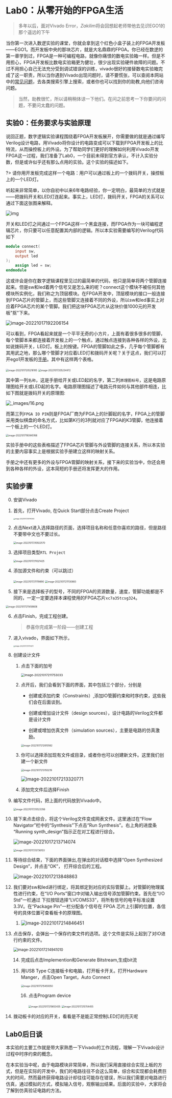 

# Lab0：从零开始的FPGA生活

> 多年以后，面对Vivado Error，*Zakilim*将会回想起老师带他去见识EGO1的那个遥远的下午

当你第一次进入数逻实验的课堂，你就会拿到这个红色小盒子装上的FPGA开发板——EGO1。而开发板中央的那块芯片，就是大名鼎鼎的FPGA。你已经在数逻的第一章学到过，FPGA是一种可编程电路，就像你痛恨的数电实验箱一样。但是不用担心，FPGA开发板比数电实验箱更为健壮，很少出现实验硬件故障的问题。不过不用担心自己无法充分受到调试错误的训练，vivado很好的接替数电实验箱完成了这一职责，所以当你遇到Vivado出现问题时，请不要慌张，可以查阅本网站中的[常见问题](Problems)，去各类搜索引擎上搜索，或者你也可以找到你的助教,向他们咨询问题。

> 当然，助教很忙，所以请稍稍体谅一下他们。在问之前思考一下你要问的问题，不要问太蠢的问题。

## 实验0：任务要求与实验原理

说回正题，数字逻辑实验课程围绕着FPGA开发板展开，你需要做的就是通过编写Verilog设计电路，用Vivado将你设计的电路变成可以下载到FPGA开发板上的比特流，从而操控板上的外设。为了帮助同学们更好的理解如何利用Vivado开发FPGA这一过程，我们准备了Lab0，一个目前未得到官方承认，不计入实验分数，但是或许似乎还有那么点用的实验。这个实验的描述如下。

?>  请你用开发板完成这样一个电路：用户可以通过板上的一个拨码开关，操控板上的一个LED灯。



听起来非常简单，以你自初中以来6年电路经验，你一定明白，最简单的方式就是——把拨码开关和LED灯连起来。事实上，LED灯，拨码开关，FPGA的关系可以通过下面这张图来解释。

![img](../pics.asset/img.png)

开关和LED灯之间通过一个FPGA这样一个黑盒连接，而FPGA作为一块可编程逻辑芯片，你只要可以任意配置其内部的逻辑。所以本实验需要编写的Verilog代码如下

```verilog
module connect(
	input sw,
    output led
);
    assign led = sw;
endmodule
```

这或许会是你在数字逻辑课程里见过的最简单的代码，他只是简单将两个管脚连接起来。但是sw和led着两个信号又是怎么来的呢？connect这个模块不被任何其他模块所实例化，我们称之为顶层模块。在FPGA开发中，顶层模块的接口一般连接到FPGA芯片的管脚上，而这些管脚又连接着不同的外设，所以sw和led事实上对应着FPGA芯片的某个管脚。我们把这块FPGA芯片从这块价值1000元的开发板"抠"下来。

![image-20221017192206154](../pics.asset/image-20221017192206154.png)

可以看到，FPGA看起来就是一个平平无奇的小方片，上面有着很多很多的管脚，每个管脚本来都连接着开发板上的一个触点，通过触点连接到各种各样的外设，比如说拨码开关，LED灯。板上的按键。FPGA的管脚如此之多，几乎每个管脚都有其用武之地，那么哪个管脚才对应着LED灯和拨码开关呢？关于这点，我们可以打开ego1开发板的[手册](document/Ego1_UserManual_v2.2.pdf ':ignore ')。其中有这样两个表格。

<img src="pics.asset/image-20221017205216185.png" alt="image-20221017205216185" style="zoom: 50%;" />

<img src="pics.asset/image-20221017205234472.png" alt="image-20221017205234472" style="zoom:50%;" />

其中第一列`名称`，这是手册给开关或LED起的名字，第二列`原理图标号`，这是电路原理图给开关或LED起的名字。电路原理图描述了电路元件如何与其他部件相连，比如下图就是拨码开关的原理图:

![_images/16.png](../pics.asset/16.png)

而第三列`FPGA IO PIN`则是FPGA厂商为FPGA上的针脚起的名字，FPGA上的管脚采用类似棋盘的命名方式，比如第K行的3列就对应了FPGA的K3管脚，他连接着一个板上的一个LED灯。

<img src="pics.asset/image-20221017193945166.png" alt="image-20221017193945166" style="zoom:50%;" />

实验手册中的这些表格描述了FPGA芯片管脚与外设管脚的连接关系，所以本实验的主要内容事实上是根据实验手册建立这样的映射关系。

手册之中还有更多的外设与FPGA管脚的映射关系，接下来的实验当中，你还会用到各种各样的外设，这本简短的手册还将发挥更大的作用。

## 实验步骤

0. 安装Vivado

1. 首先，打开Vivado, 在Quick Start部分点击Create Project

   <img src="pics.asset/image-20221017210740393.png" alt="image-20221017210740393" style="zoom: 33%;" />

2. 点击Next进入选择路径的页面，选择项目名称和任意你喜欢的路径，但是路径不要带中文也不要过长。

   <img src="pics.asset/image-20221017210922570.png" alt="image-20221017210922570" style="zoom: 50%;" />

3. 选择项目类型`RTL Project`

   <img src="pics.asset/image-20221017211021425.png" alt="image-20221017211021425" style="zoom:50%;" />

4. 添加源文件和约束（可以跳过）

   <img src="pics.asset/image-20221017211119890.png" alt="image-20221017211119890" style="zoom:50%;" />

   <img src="pics.asset/image-20221017211130883.png" alt="image-20221017211130883" style="zoom:50%;" />

5. 接下来是选择板子的型号，不同的FPGA的资源数量，速度，管脚功能都是不同的，一定一定要选择本课程使用的FPGA芯片`xc7a35tcsg324`。

<img src="pics.asset/image-20221017211458606.png" alt="image-20221017211458606" style="zoom:50%;" />

6. 点击Finish，完成工程创建。

   > 恭喜你完成第一阶段——创建工程

7. 进入vivado，界面如下所示，

   <img src="pics.asset/image-20221017211704211.png" alt="image-20221017211704211" style="zoom: 33%;" />

8. 创建设计文件

   1. 点击下面的加号

      <img src="pics.asset/image-20221017211753033.png" alt="image-20221017211753033" style="zoom: 67%;" />

   2. 点开后，我们会看到下面的界面，其中包括三个部分，分别是

      * 创建或添加约束（Constraints）,添加IO管脚约束和时序约束，这些我们会在后面谈到。

      * 创建或增加设计文件（design sources），设计电路的Verilog文件都是设计文件
      * 创建或增加仿真文件（simulation sources），主要是电路的仿真激励。

      <img src="pics.asset/image-20221017212610562.png" alt="image-20221017212610562" style="zoom:50%;" />

   3. 你可以选择添加现有文件或目录，或者你也可以创建新文件。这里我们创建一个新文件

      <img src="pics.asset/image-20221017213150219.png" alt="image-20221017213150219" style="zoom:50%;" />

      ![image-20221017213320771](../pics.asset/image-20221017213320771.png)

   4. 添加完文件后选择Finish

9. 编写文件代码，把上面的代码放到Vivado中。

   <img src="pics.asset/image-20221017213523356.png" alt="image-20221017213523356" style="zoom:50%;" />

10. 接下来点击综合，将这个Verilog文件变成网表文件。这里通过在“Flow Navigator”栏中的“Synthesis”下点击“Run Synthesis”。右上角的进度条 “Running synth_design”指示正在对工程进行综合。

    ![image-20221017213714074](../pics.asset/image-20221017213714074.png)

    <img src="pics.asset/image-20221017213736103.png" alt="image-20221017213736103" style="zoom:50%;" />

    

11. 等待综合结束，下面的界面弹出,在弹出的对话框中选择“Open Synthesized Design”，并点击“OK”， 打开综合后的工程。

    ![image-20221017213848863](../pics.asset/image-20221017213848863.png)

12. 我们要对sw和led进行绑定，将其绑定到对应的实际管脚上。对管脚的物理属性进行约束，在“I/O Ports”窗口中对输入输出信号添加管脚约束。首先在“I/O Std”一栏通过 下拉按钮选择“LVCOMS33”，将所有信号的电平标准设置 3.3V。在“Package Pin”一栏分配各个信号在 FPGA 芯片上引脚的位置，各信号的具体位置可查看板卡的原理图。

    1. ![image-20221017214846451](../pics.asset/image-20221017214846451.png)

       

13. 点击保存，会弹出一个保存约束文件的选项。这个文件是实际上起到了对IO进行约束的文件。

    <img src="pics.asset/image-20221017214941010.png" alt="image-20221017214941010" style="zoom: 80%;" />

    14. 完成后点击Implemention和Generate Bitstream,生成bit流

    15. 用USB Type C连接板卡和电脑，打开板卡开关。打开Hardware Manger，点击Open Target，Auto Connect

        <img src="pics.asset/image-20221017215459350.png " alt="image-20221017215459350" style="zoom:50%;" />

        16. 点击Program device

            <img src="pics.asset/image-20221017215653435.png" alt="image-20221017215653435" style="zoom:50%;" />

            <img src="pics.asset/image-20221017215704455.png" alt="image-20221017215704455" style="zoom:50%;" />

14. 拨动板卡的对应的开关，看看是不是能正常控制LED灯的亮灭呢

## Lab0后日谈

本实验的主要工作就是带大家熟悉一下Vivado的工作流程，理解一下Vivado设计过程中时序约束的概念。

在本实验当中呢，由于电路模块非常简单，所以我们采用直接综合实现上板的方式，但是在实际的开发中，我们的电路往往不会这么简单，综合和实现都会耗费巨大的时间，然而最终获得电路设计却往往可能存在错误，所以我们需要对电路进行仿真，通过模拟的方式，模拟输入信号，观察输出结果。后面的实验中，大家将会了解到仿真验证电路的方法。